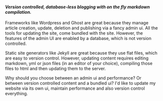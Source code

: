 #### _Version controlled, database-less blogging with on the fly markdown compilation._

Frameworks like Wordpress and Ghost are great because they manage article creation, update, deletion and publishing via a fancy admin ui.  All the tools for updating the site, come bundled with the site.  However, the features of the admin UI are enabled by a database, which is not version controlled.

Static site generators like Jekyll are great because they use flat files, which are easy to version control.  However, updating content requires editing markdown, yml or json files (in an editor of your choice), compiling those files to html and then updating them to the server.

Why should you choose between an admin ui and performance?  Or between version controlled content and a bundled ui?  I'd like to update my website via its own ui, maintain performance and also version control everything.
